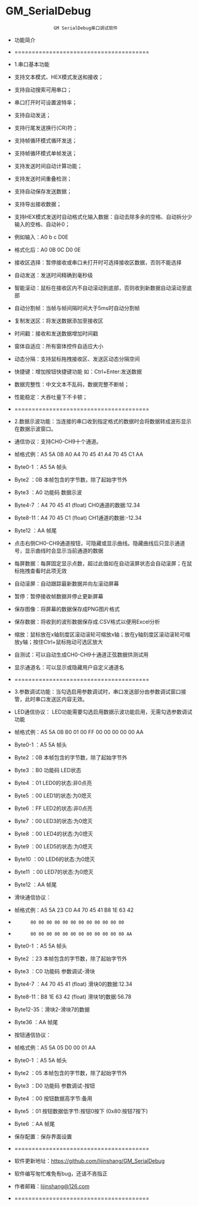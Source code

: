 # GM_SerialDebug
                      GM SerialDebug串口调试软件
  * 功能简介 
  * =======================================
  * 1.串口基本功能 
  * 支持文本模式、HEX模式发送和接收； 
  * 支持自动搜索可用串口； 
  * 串口打开时可设置波特率； 
  * 支持自动发送； 
  * 支持行尾发送换行(CR)符； 
  * 支持帧循环模式循环发送； 
  * 支持帧循环模式单帧发送； 
  * 支持发送时间自动计算功能； 
  * 支持发送时间重叠检测； 
  * 支持自动保存发送数据； 
  * 支持导出接收数据； 
  * 支持HEX模式发送时自动格式化输入数据：自动去除多余的空格、自动拆分少输入的空格、自动补0；
  * 例如输入：A0 b  c D0E  
  * 格式化后：A0 0B 0C D0 0E 
  * 接收区选择：暂停接收或串口未打开时可选择接收区数据，否则不能选择 
  * 自动发送：发送时间精确到毫秒级 
  * 智能滚动：鼠标在接收区内不自动滚动到底部，否则收到新数据自动滚动至底部 
  * 自动分割帧：当帧与帧间隔时间大于5ms时自动分割帧 
  * 复制发送区：将发送数据添加至接收区 
  * 时间戳：接收和发送数据增加时间戳 
  * 窗体自适应：所有窗体控件自适应大小 
  * 动态分隔：支持鼠标拖拽接收区、发送区动态分隔空间 
  * 快捷键：增加按钮快捷键功能 如：Ctrl+Enter:发送数据 

  * 数据完整性：中文文本不乱码，数据完整不断帧； 
  * 性能稳定：大吞吐量下不卡顿； 
  * =======================================
  * 2.数据示波功能：当连接的串口收到指定格式的数据时会将数据转成波形显示在数据示波窗口。
  * 通信协议：支持CH0-CH9十个通道。
  * 帧格式例：A5 5A 0B A0 A4 70 45 41 A4 70 45 C1 AA  
  * Byte0-1 ：A5 5A 帧头 
  * Byte2   ：0B 本帧包含的字节数，除了起始字节外 
  * Byte3   ：A0 功能码 数据示波 
  * Byte4-7 ：A4 70 45 41 (float) CH0通道的数据:12.34 
  * Byte8-11：A4 70 45 C1 (float) CH1通道的数据:-12.34 
  * Byte12  ：AA 帧尾 
  * 点击右侧CH0-CH9通道按钮，可隐藏或显示曲线。隐藏曲线后只显示通道号，显示曲线时会显示当前通道的数据 
  * 每屏数据：每屏固定显示点数，超过此值如在自动滚屏状态会自动滚屏；在鼠标拖拽查看时此项无效 
  * 自动滚屏：自动跟踪最新数据并向左滚动屏幕 
  * 暂停：暂停接收帧数据并停止更新屏幕 
  * 保存图像：将屏幕的数据保存成PNG图片格式 
  * 保存数据：将收到的波形数据保存成.CSV格式以便用Excel分析 
  * 缩放：鼠标放在x轴刻度区滚动滚轮可缩放x轴；放在y轴刻度区滚动滚轮可缩放y轴；按住Ctrl+鼠标拖动可选区放大 
  * 自测试：可以自动生成CH0-CH9十通道正弦数据供测试用 
  * 显示通道名：可以显示或隐藏用户自定义通道名 
  * =======================================
  * 3.参数调试功能：当勾选启用参数调试时，串口发送部分由参数调试窗口接管，此时串口发送区内容无效。
  * LED通信协议： LED功能需要勾选启用数据示波功能启用，无需勾选参数调试功能 
  * 帧格式例：A5 5A 0B B0 01 00 FF 00 00 00 00 00 AA 
  * Byte0-1 ：A5 5A 帧头 
  * Byte2   ：0B 本帧包含的字节数，除了起始字节外 
  * Byte3   ：B0 功能码 LED状态 
  * Byte4   ：01 LED0的状态:非0点亮 
  * Byte5   ：00 LED1的状态:为0熄灭 
  * Byte6   ：FF LED2的状态:非0点亮 
  * Byte7   ：00 LED3的状态:为0熄灭 
  * Byte8   ：00 LED4的状态:为0熄灭 
  * Byte9   ：00 LED5的状态:为0熄灭 
  * Byte10  ：00 LED6的状态:为0熄灭 
  * Byte11  ：00 LED7的状态:为0熄灭 
  * Byte12  ：AA 帧尾 
 
  * 滑块通信协议：
  * 帧格式例：A5 5A 23 C0 A4 70 45 41 B8 1E 63 42     
  *           00 00 00 00 00 00 00 00 00 00 00 00     
  *           00 00 00 00 00 00 00 00 00 00 00 00 AA  
  * Byte0-1 ：A5 5A 帧头 
  * Byte2   ：23 本帧包含的字节数，除了起始字节外 
  * Byte3   ：C0 功能码 参数调试-滑块 
  * Byte4-7 ：A4 70 45 41 (float) 滑块0的数据:12.34 
  * Byte8-11：B8 1E 63 42 (float) 滑块1的数据:56.78 
  * Byte12-35：滑块2-滑块7的数据 
  * Byte36  ：AA 帧尾 
 
  * 按钮通信协议：
  * 帧格式例：A5 5A 05 D0 00 01 AA  
  * Byte0-1 ：A5 5A 帧头 
  * Byte2   ：05 本帧包含的字节数，除了起始字节外 
  * Byte3   ：D0 功能码 参数调试-按钮 
  * Byte4   ：00 按钮数据高字节:备用 
  * Byte5   ：01 按钮数据低字节:按钮0按下 (0x80:按钮7按下) 
  * Byte6   ：AA 帧尾 
 
  * 保存配置：保存界面设置 
 
  * =======================================
  * 软件更新地址：https://github.com/lijinshang/GM_SerialDebug 
  * 软件编写匆忙难免有bug，还请不吝指正 
  * 作者邮箱：lijinshang@126.com 
  * =======================================
